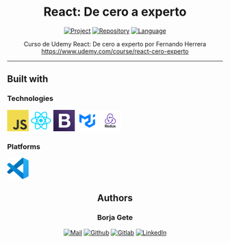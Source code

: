 <h1 align="center">React: De cero a experto</h1>

<div align="center">

[![Project](https://img.shields.io/badge/Project-Course-yellow.svg)][repo-link]
[![Repository](https://img.shields.io/badge/github-black?logo=github)][repo-link]
[![Language](https://img.shields.io/badge/React-61DBFB?logo=react&logoColor=000)][react-link]

Curso de Udemy React: De cero a experto por Fernando Herrera <https://www.udemy.com/course/react-cero-experto>

</div>

---

## Built with

### Technologies

[<img allowed_elements src="https://raw.githubusercontent.com/github/explore/bbd48b997e8d0bef63f676eca4da5e1f76487b56/topics/javascript/javascript.png" width=50 alt="Javascript">][javascript-link]
[<img src="https://raw.githubusercontent.com/BorjaG90/media/master/img/logos/reactJs.png" width=50 alt="react">][react-link]
[<img src="https://raw.githubusercontent.com/BorjaG90/media/master/img/logos/bootstrap.png" width=50 alt="bootstrap">][bootstrap-link]
[<img src="https://raw.githubusercontent.com/BorjaG90/media/master/img/logos/mui.png" width=50 alt="materialUI">][mui-link]
[<img src="https://raw.githubusercontent.com/BorjaG90/media/master/img/logos/redux.png" width=50 alt="redux">][redux-link]

### Platforms

[<img src="https://raw.githubusercontent.com/github/explore/bbd48b997e8d0bef63f676eca4da5e1f76487b56/topics/visual-studio-code/visual-studio-code.png" width=50 alt="VSCode">][vscode-link]

<div align="center">

## Authors

### **Borja Gete**

[![Mail](https://img.shields.io/badge/borjag90dev@gmail.com-DDDDDD?style=for-the-badge&logo=gmail)][borjag90dev-gmail]
[![Github](https://img.shields.io/badge/BorjaG90-000000.svg?&style=for-the-badge&logo=github&logoColor=white)][borjag90dev-github]
[![Gitlab](https://img.shields.io/badge/BorjaG90-purple.svg?&style=for-the-badge&logo=gitlab)][borjag90dev-gitlab]
[![LinkedIn](https://img.shields.io/badge/borjag90-0077B5.svg?&style=for-the-badge&logo=linkedin&logoColor=white)][borjag90dev-linkedin]

</div>

[borjag90dev-gmail]: mailto:borjag90dev@gmail.com
[borjag90dev-github]: https://github.com/BorjaG90
[borjag90dev-gitlab]: https://gitlab.com/BorjaG90
[borjag90dev-linkedin]: https://www.linkedin.com/in/borjag90/
[repo-link]: https://github.com/bg90dev-sandbox/react-0-experto-fernando-herrera
[vscode-link]: https://code.visualstudio.com/
[javascript-link]: https://www.javascript.com/
[react-link]: https://es.reactjs.org/
[bootstrap-link]: https://getbootstrap.com/
[mui-link]: https://mui.com/
[redux-link]: https://es.redux.js.org/
